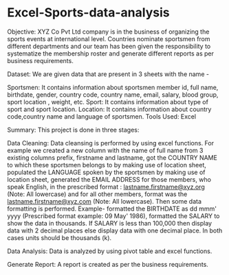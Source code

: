 # Excel-Sports-data-analysis

Objective:
XYZ Co Pvt Ltd company is in the business of organizing the sports events at international level. Countries nominate sportsmen from different departments and our team has been given the responsibility to systematize the membership roster and generate different reports as per business requirements.

Dataset:
We are given data that are present in 3 sheets with the name -

Sportsmen: It contains information about sportsmen member id, full name, birthdate, gender, country code, country name, email, salary, blood group, sport location , weight, etc.
Sport: It contains information about type of sport and sport location.
Location: It contains information about country code,country name and language of sportsmen.
Tools Used:
Excel

Summary:
This project is done in three stages:

Data Cleaning: Data cleansing is performed by using excel functions. For example we created a new column with the name of full name from 3 existing columns prefix, firstname and lastname, got the COUNTRY NAME to which these sportsmen belongs to by making use of location sheet, populated the LANGUAGE spoken by the sportsmen by making use of location sheet, generated the EMAIL ADDRESS for those members, who speak English, in the prescribed format : lastname.firstname@xyz.org (Note: All lowercase) and for all other members, format was the lastname.firstname@xyz.com (Note: All lowercase).
Then some data formatting is performed. Example- formatted the BIRTHDATE as dd mmm' yyyy (Prescribed format example: 09 May' 1986), formatted the SALARY to show the data in thousands. If SALARY is less than 100,000 then display data with 2 decimal places else display data with one decimal place. In both cases units should be thousands (k).

Data Analysis: Data is analyzed by using pivot table and excel functions.

Generate Report: A report is created as per the business requirements.

